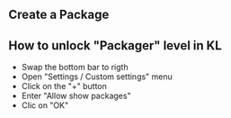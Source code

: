 Create a Package
--


How to unlock "Packager" level in KL
-
* Swap the bottom bar to rigth
* Open "Settings / Custom settings" menu
* Click on the "+" button
* Enter "Allow show packages"
* Clic on "OK"
